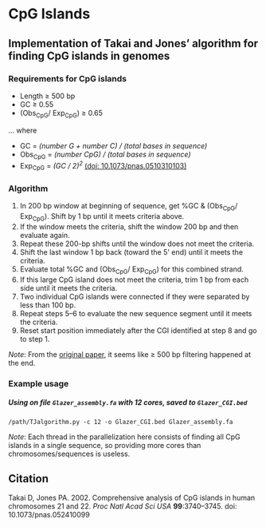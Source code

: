 CpG Islands
============

Implementation of Takai and Jones’ algorithm for finding CpG islands in genomes
------

### Requirements for CpG islands
- Length ≥ 500 bp
- GC ≥ 0.55
- (Obs<sub>CpG</sub>/ Exp<sub>CpG</sub>) ≥ 0.65


... where

- GC = _(number G + number C) / (total bases in sequence)_
- Obs<sub>CpG</sub> = _(number CpG) / (total bases in sequence)_
- Exp<sub>CpG</sub> = _(GC / 2)<sup>2</sup>_ [(doi: 10.1073/pnas.0510310103)](
   http://www.pnas.org/cgi/doi/10.1073/pnas.0510310103)


### Algorithm
1. In 200 bp window at beginning of sequence, get %GC & (Obs<sub>CpG</sub>/ 
   Exp<sub>CpG</sub>). Shift by 1 bp until it meets criteria above.
2. If the window meets the criteria, shift the window 200 bp and then evaluate again.
3. Repeat these 200-bp shifts until the window does not meet the criteria.
4. Shift the last window 1 bp back (toward the 5' end) until it meets the criteria.
5. Evaluate total %GC and (Obs<sub>CpG</sub>/ Exp<sub>CpG</sub>) for this combined strand.
6. If this large CpG island does not meet the criteria, trim 1 bp from each side until
   it meets the criteria.
7. Two individual CpG islands were connected if they were separated by less than 100 bp.
8. Repeat steps 5–6 to evaluate the new sequence segment until it meets the criteria.
9. Reset start position immediately after the CGI identified at step 8 and go to step 1.

*Note*: From the [original paper](http://www.pnas.org/content/99/6/3740), it seems like 
≥ 500 bp filtering happened at the end.


### Example usage

##### Using on file `Glazer_assembly.fa` with 12 cores, saved to `Glazer_CGI.bed`
```
/path/TJalgorithm.py -c 12 -o Glazer_CGI.bed Glazer_assembly.fa
```

*Note*: Each thread in the parallelization here consists of finding all CpG islands in 
a single sequence, so providing more cores than chromosomes/sequences is useless.




Citation
-------
Takai D, Jones PA. 2002. Comprehensive analysis of CpG islands in human chromosomes
21 and 22. *Proc Natl Acad Sci USA* __99__:3740–3745. doi: 10.1073/pnas.052410099